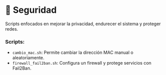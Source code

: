 # 🔐 Seguridad

Scripts enfocados en mejorar la privacidad, endurecer el sistema y proteger redes.

### Scripts:
- `cambio_mac.sh`: Permite cambiar la dirección MAC manual o aleatoriamente.
- `firewall_fail2ban.sh`: Configura un firewall y protege servicios con Fail2Ban.
